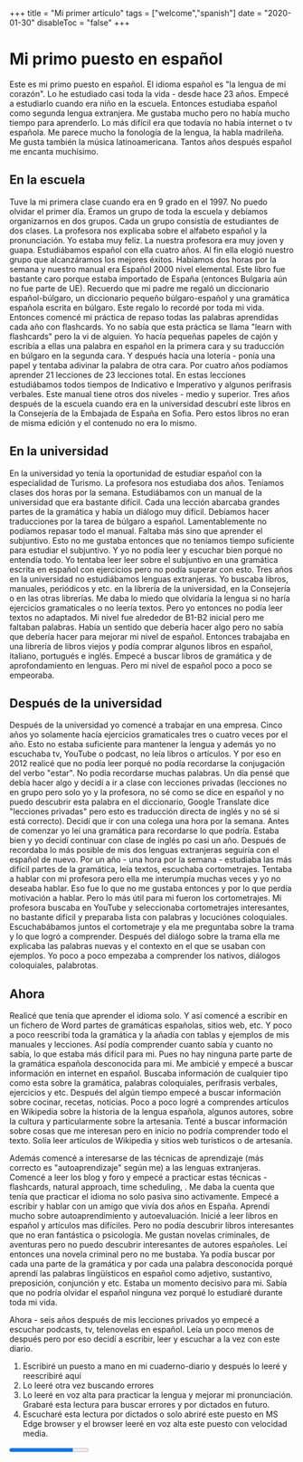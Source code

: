 +++
title = "Mi primer artículo"
tags = ["welcome","spanish"]
date = "2020-01-30"
disableToc = "false"
+++

# Mi primo puesto en español

Este es mi primo puesto en español. El idioma español es "la lengua de mi corazón". Lo he estudiado casi toda la vida - desde hace 23 años. Empecé a estudiarlo cuando era niño en la escuela. Entonces estudiaba español como segunda lengua extranjera. Me gustaba mucho pero no había mucho tiempo para aprenderlo. Lo más difícil era que todavía no había internet o tv española. Me parece mucho la fonología de la lengua, la habla madrileña. Me gusta también la música latinoamericana. Tantos años después español me encanta muchísimo.

## En la escuela

Tuve la mi primera clase cuando era en 9 grado en el 1997. No puedo olvidar el primer día. Éramos un grupo de toda la escuela y debíamos organizarnos en dos grupos. Cada un grupo consistía de estudiantes de dos clases. La profesora nos explicaba sobre el alfabeto español y la pronunciación. Yo estaba muy feliz. La nuestra profesora era muy joven y guapa. Estudiábamos español con ella cuatro años. Al fin ella elogió nuestro grupo que alcanzáramos los mejores éxitos. Habíamos dos horas por la semana y nuestro manual era Español 2000 nivel elemental. Este libro fue bastante caro porque estaba importado de España (entonces Bulgaria aún no fue parte de UE). Recuerdo que mi padre me regaló un diccionario español-búlgaro, un diccionario pequeño búlgaro-español y una gramática española escrita en búlgaro. Este regalo lo recordé por toda mi vida. Entonces comencé mi práctica de repaso todas las palabras aprendidas cada año con flashcards. Yo no sabía que esta práctica se llama "learn with flashcards" pero la vi de alguien. Yo hacía pequeñas papeles de cajón y escribía a ellas una palabra en español en la primera cara y su traducción en búlgaro en la segunda cara. Y después hacía una lotería - ponía una papel y tentaba adivinar la palabra de otra cara. Por cuatro años podíamos aprender 21 lecciones de 23 lecciones total. En estas lecciones estudiábamos todos tiempos de Indicativo e Imperativo y algunos perífrasis verbales. Este manual tiene otros dos niveles - medio y superior. Tres años después de la escuela cuando era en la universidad descubrí este libros en la Consejería de la Embajada de España en Sofia. Pero estos libros no eran de misma edición y el contenudo no era lo mismo.

## En la universidad

En la universidad yo tenía la oportunidad de estudiar español con la especialidad de Turismo. La profesora nos estudiaba dos años. Teníamos clases dos horas por la semana. Estudiábamos con un manual de la universidad que era bastante difícil. Cada una lección abarcaba grandes partes de la gramática y había un diálogo muy difícil. Debíamos hacer traducciones por la tarea de búlgaro a español. Lamentablemente no podíamos repasar todo el manual. Faltaba más sino que aprender el subjuntivo. Esto no me gustaba entonces que no teníamos tiempo suficiente para estudiar el subjuntivo. Y yo no podía leer y escuchar bien porqué no entendía todo. Yo tentaba leer leer sobre el subjuntivo en una gramática escrita en español con ejercicios pero no podía superar con esto. Tres años en la universidad no estudiábamos lenguas extranjeras. Yo buscaba libros, manuales, periódicos y etc. en la librería de la universidad, en la Consejería o en las otras librerías. Me daba lo miedo que olvidaría la lengua si no haría ejercicios gramaticales o no leería textos. Pero yo entonces no podía leer textos no adaptados. Mi nivel fue alrededor de B1-B2 inicial pero me faltaban palabras. Había un sentido que debería hacer algo pero no sabía que debería hacer para mejorar mi nivel de español. Entonces trabajaba en una librería de libros viejos y podía comprar algunos libros en español, italiano, portugués e inglés. Empecé a buscar libros de gramática y de aprofondamiento en lenguas. Pero mi nivel de español poco a poco se empeoraba.

## Después de la universidad

Después de la universidad yo comencé a trabajar en una empresa. Cinco años yo solamente hacía ejercicios gramaticales tres o cuatro veces por el año. Esto no estaba suficiente para mantener la lengua y además yo no escuchaba tv, YouTube o podcast, no leía libros o artículos. Y por eso en 2012 realicé que no podía leer porqué no podía recordarse la conjugación del verbo "estar". No podía recordarse muchas palabras. Un día pensé que debía hacer algo y decidí a ir a clase con lecciones privadas (lecciones no en grupo pero solo yo y la profesora, no sé como se dice en español y no puedo descubrir esta palabra en el diccionario, Google Translate dice "lecciones privadas" pero esto es traducción directa de inglés y no sé si está correcto). Decidí que ir con una colega una hora por la semana. Antes de comenzar yo leí una gramática para recordarse lo que podría. Estaba bien y yo decidí continuar con clase de inglés po casi un año. Después de recordaba lo más posible de mis dos lenguas extranjeras seguiría con el español de nuevo. Por un año - una hora por la semana - estudiaba las más difícil partes de la gramática, leía textos, escuchaba cortometrajes. Tentaba a hablar con mi profesora pero ella me interumpía muchas veces y yo no deseaba hablar. Eso fue lo que no me gustaba entonces y por lo que perdía motivación a hablar. Pero lo más útil para mi fueron los cortometrajes. Mi profesora buscaba en YouTube y seleccionaba cortometrajes interesantes, no bastante difícil y preparaba lista con palabras y locuciónes coloquiales. Escuchabábamos juntos el cortometraje y ela me preguntaba sobre la trama y lo que logró a comprender. Después del diálogo sobre la trama ella me explicaba las palabras nuevas y el contexto en el que se usaban con ejemplos. Yo poco a poco empezaba a comprender los nativos, diálogos coloquiales, palabrotas. 

## Ahora

Realicé que tenía que aprender el idioma solo. Y así comencé a escribir en un fichero de Word partes de gramáticas españolas, sitios web, etc. Y poco a poco reescribí toda la gramática y la añadía con tablas y ejemplos de mis manuales y lecciones. Así podía comprender cuanto sabía y cuanto no sabía, lo que estaba más difícil para mi. Pues no hay ninguna parte parte de la gramática española desconocida para mi. Me ambicié y empecé a buscar información en internet en español. Buscaba información de cualquier tipo como esta sobre la gramática, palabras coloquiales, perífrasis verbales, ejercicios y etc. Después del algún tiempo empecé a buscar información sobre cocinar, recetas, noticias. Poco a poco logré a comprendes artículos en Wikipedia sobre la historia de la lengua española, algunos autores, sobre la cultura y particularmente sobre la artesanía. Tenté a buscar información sobre cosas que me interesan pero en inicio no podría comprender todo el texto. Solía leer artículos de Wikipedia y sitios web turísticos o de artesanía. 

Además comencé a interesarse de las técnicas de aprendizaje (más correcto es "autoaprendizaje" según me) a las lenguas extranjeras. Comencé a leer los blog y foro y empecé a practicar estas técnicas - flashcards, natural approach, time scheduling, . Me daba la cuenta que tenía que practicar el idioma no solo pasiva sino activamente. Empecé a escribir y hablar con un amigo que vivía dos años en España. Aprendí mucho sobre autoaprendimiento y autoevaluación. Inicié a leer libros en español y artículos mas difíciles. Pero no podía descubrir libros interesantes que no eran fantástica o psicología. Me gustan novelas criminales, de aventuras pero no puedo descubrir interesantes de autores españoles. Leí entonces una novela criminal pero no me bustaba. Ya podía buscar por cada una parte de la gramática y por cada una palabra desconocida porqué aprendí las palabras lingüísticos en español como adjetivo, sustantivo, preposición, conjunción y etc. Estaba un momento decisivo para mi. Sabía que no podría olvidar el español ninguna vez porqué lo estudiaré durante toda mi vida. 

Ahora - seis años después de mis lecciones privados yo empecé a escuchar podcasts, tv, telenovelas en español. Leía un poco menos de después pero por eso decidí a escribir, leer y escuchar a la vez con este diario. 
1. Escribiré un puesto a mano en mi cuaderno-diario y después lo leeré y reescribiré aquí
2. Lo leeré otra vez buscando errores
3. Lo leeré en voz alta para practicar la lengua y mejorar mi pronunciación. Grabaré esta lectura para buscar errores y por dictados en futuro.
4. Escucharé esta lectura por dictados o solo abriré este puesto en MS Edge browser y el browser leeré en voz alta este puesto con velocidad media. 

<progress max="100" value="80"></progress>
